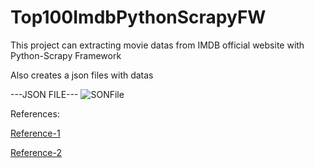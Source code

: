 # Top100ImdbPythonScrapyFW
This project can extracting movie datas from IMDB official website with Python-Scrapy Framework


Also creates a json files with datas


---JSON FILE---
![SONFile](https://user-images.githubusercontent.com/76884187/154821342-5f37aeda-3047-4d2a-9589-aa8e9e33ef7f.png)



References: 

[Reference-1](https://docs.scrapy.org/en/latest/)

[Reference-2](https://www.imdb.com/search/title/?count=100&groups=top_1000&sort=user_rating)
